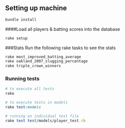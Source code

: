 ## Setting up machine

``` ruby
bundle install
```

####Load all players & batting scores into the database
```ruby
rake setup
```

###Stats
Run the following rake tasks to see the stats 

```ruby
rake most_improved_batting_average
rake oakland_2007_slugging_percentage
rake triple_crown_winners
```

### Running tests

``` ruby
# to execute all tests
rake

# to execute tests in models
rake test:models

# running an individual test file
rake test test/models/player_test.rb
```

